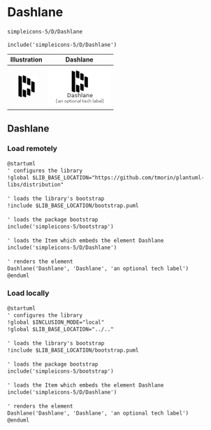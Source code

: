 # Dashlane


```text
simpleicons-5/D/Dashlane
```

```text
include('simpleicons-5/D/Dashlane')
```



| Illustration | Dashlane |
| :---: | :---: |
| ![illustration for Illustration](../../simpleicons-5/D/Dashlane.png) | ![illustration for Dashlane](../../simpleicons-5/D/Dashlane.Local.png) |




## Dashlane

### Load remotely
```plantuml
@startuml
' configures the library
!global $LIB_BASE_LOCATION="https://github.com/tmorin/plantuml-libs/distribution"

' loads the library's bootstrap
!include $LIB_BASE_LOCATION/bootstrap.puml

' loads the package bootstrap
include('simpleicons-5/bootstrap')

' loads the Item which embeds the element Dashlane
include('simpleicons-5/D/Dashlane')

' renders the element
Dashlane('Dashlane', 'Dashlane', 'an optional tech label')
@enduml
```

### Load locally
```plantuml
@startuml
' configures the library
!global $INCLUSION_MODE="local"
!global $LIB_BASE_LOCATION="../.."

' loads the library's bootstrap
!include $LIB_BASE_LOCATION/bootstrap.puml

' loads the package bootstrap
include('simpleicons-5/bootstrap')

' loads the Item which embeds the element Dashlane
include('simpleicons-5/D/Dashlane')

' renders the element
Dashlane('Dashlane', 'Dashlane', 'an optional tech label')
@enduml
```

